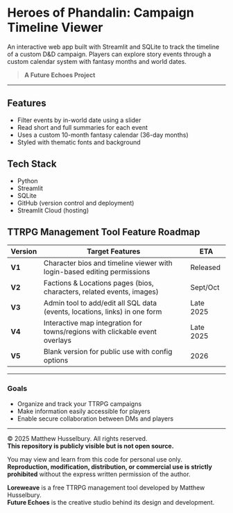 # Heroes of Phandalin: Campaign Timeline Viewer

An interactive web app built with Streamlit and SQLite to track the timeline of a custom D&D campaign. Players can explore story events through a custom calendar system with fantasy months and world dates.

> **A Future Echoes Project**

---

## Features

- Filter events by in-world date using a slider
- Read short and full summaries for each event
- Uses a custom 10-month fantasy calendar (36-day months)
- Styled with thematic fonts and background

## Tech Stack

- Python
- Streamlit
- SQLite
- GitHub (version control and deployment)
- Streamlit Cloud (hosting)


## TTRPG Management Tool Feature Roadmap

| Version | Target Features                                                               | ETA         |
|---------|-------------------------------------------------------------------------------|-------------|
| **V1**  | Character bios and timeline viewer with login-based editing permissions       |  Released  |
| **V2**  | Factions & Locations pages (bios, characters, related events, images)         | Sept/Oct    |
| **V3**  | Admin tool to add/edit all SQL data (events, locations, links) in one form    | Late 2025   |
| **V4**  | Interactive map integration for towns/regions with clickable event overlays   | Late 2025   |
| **V5**  | Blank version for public use with config options                              | 2026        |

---

### Goals

- Organize and track your TTRPG campaigns
- Make information easily accessible for players
- Enable secure collaboration between DMs and players

---

© 2025 Matthew Husselbury. All rights reserved.  
**This repository is publicly visible but is not open source.**

You may view and learn from this code for personal use only.  
**Reproduction, modification, distribution, or commercial use is strictly prohibited** without the express written permission of the author.

**Loreweave** is a free TTRPG management tool developed by Matthew Husselbury.  
**Future Echoes** is the creative studio behind its design and development.
